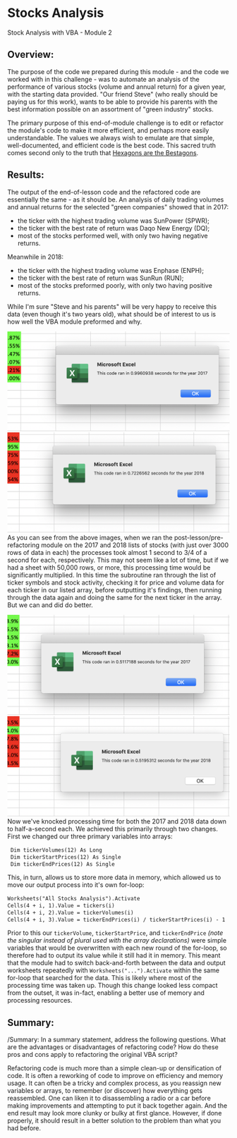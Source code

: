 # Stocks Analysis
Stock Analysis with VBA - Module 2

## Overview:

The purpose of the code we prepared during this module - and the code we worked with in this challenge - was to automate an analysis of the performance of various stocks (volume and annual return) for a given year, with the starting data provided. "Our friend Steve" (who really should be paying us for this work), wants to be able to provide his parents with the best information possible on an assortment of "green industry" stocks.

The primary purpose of this end-of-module challenge is to edit or refactor the module's code to make it more efficient, and perhaps more easily understandable. The values we always wish to emulate are that simple, well-documented, and efficient code is the best code. This sacred truth comes second only to the truth that [Hexagons are the Bestagons](https://youtu.be/thOifuHs6eY).

## Results:

The output of the end-of-lesson code and the refactored code are essentially the same - as it should be. An analysis of daily trading volumes and annual returns for the selected "green companies" showed that in 2017:
- the ticker with the highest trading volume was SunPower (SPWR);
- the ticker with the best rate of return was Daqo New Energy (DQ);
- most of the stocks performed well, with only two having negative returns.

Meanwhile in 2018:
- the ticker with the highest trading volume was Enphase (ENPH);
- the ticker with the best rate of return was SunRun (RUN);
- most of the stocks preformed poorly, with only two having positive returns.

While I'm sure "Steve and his parents" will be very happy to receive this data (even though it's two years old), what should be of interest to us is how well the VBA module preformed and why.

![Pre-refactoring 2017 runtime](resources/pre-refactor2017_runtime.png)![Pre-refactoring 2018 runtime](resources/pre-refactor2018_runtime.png)
As you can see from the above images, when we ran the post-lesson/pre-refactoring module on the 2017 and 2018 lists of stocks (with just over 3000 rows of data in each) the processes took almost 1 second to 3/4 of a second for each, respectively. This may not seem like a lot of time, but if we had a sheet with 50,000 rows, or more, this processing time would be significantly multiplied. In this time the subroutine ran through the list of ticker symbols and stock activity, checking it for price and volume data for each ticker in our listed array, before outputting it's findings, then running through the data again and doing the same for the next ticker in the array. But we can and did do better.

![Post-refactoring 2017 runtime](resources/VBA_Challenge_2017.png)![Post-refactoring 2018 runtime](resources/VBA_Challenge_2018.png)
Now we've knocked processing time for both the 2017 and 2018 data down to half-a-second each. We achieved this primarily through two changes. First we changed our three primary variables into arrays:
```
 Dim tickerVolumes(12) As Long
 Dim tickerStartPrices(12) As Single
 Dim tickerEndPrices(12) As Single
```
This, in turn, allows us to store more data in memory, which allowed us to move our output process into it's own for-loop:
```
Worksheets("All Stocks Analysis").Activate
Cells(4 + i, 1).Value = tickers(i)
Cells(4 + i, 2).Value = tickerVolumes(i)
Cells(4 + i, 3).Value = tickerEndPrices(i) / tickerStartPrices(i) - 1
```
Prior to this our `tickerVolume`, `tickerStartPrice`, and `tickerEndPrice` *(note the singular instead of plural used with the array declarations)* were simple variables that would be overwritten with each new round of the for-loop, so therefore had to output its value while it still had it in memory. This meant that the module had to switch back-and-forth between the data and output worksheets repeatedly with `Worksheets("...").Activate` within the same for-loop that searched for the data. This is likely where most of the processing time was taken up. Though this change looked less compact from the outset, it was in-fact, enabling a better use of memory and processing resources.

## Summary:
/Summary: In a summary statement, address the following questions.
What are the advantages or disadvantages of refactoring code?
How do these pros and cons apply to refactoring the original VBA script?

Refactoring code is much more than a simple clean-up or densification of code. It is often a reworking of code to improve on efficiency and memory usage. It can often be a tricky and complex process, as you reassign new variables or arrays, to remember (or discover) how everything gets reassembled. One can liken it to disassembling a radio or a car before making improvements and attempting to put it back together again. And the end result may look more clunky or bulky at first glance. However, if done properly, it should result in a better solution to the problem than what you had before.